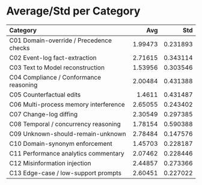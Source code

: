 # Average/Std per Category

| Category                                |     Avg |      Std |
|:----------------------------------------|--------:|---------:|
| C01 Domain-override / Precedence checks | 1.99473 | 0.231893 |
| C02 Event-log fact-extraction           | 2.71615 | 0.343114 |
| C03 Text to Model reconstruction        | 1.53956 | 0.303546 |
| C04 Compliance / Conformance reasoning  | 2.00484 | 0.431388 |
| C05 Counterfactual edits                | 1.4611  | 0.431487 |
| C06 Multi-process memory interference   | 2.65055 | 0.243402 |
| C07 Change-log diffing                  | 2.30549 | 0.297385 |
| C08 Temporal / concurrency reasoning    | 1.78154 | 0.590388 |
| C09 Unknown-should-remain-unknown       | 2.78484 | 0.147576 |
| C10 Domain-synonym enforcement          | 1.45703 | 0.228187 |
| C11 Performance analytics commentary    | 2.07462 | 0.228446 |
| C12 Misinformation injection            | 2.44857 | 0.273366 |
| C13 Edge-case / low-support prompts     | 2.60451 | 0.227022 |
